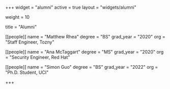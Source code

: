 +++
widget = "alumni"
active = true
layout = "widgets/alumni"

weight = 10

title = "Alumni"

[[people]]
  name = "Matthew Rhea"
  degree = "BS"
  grad_year = "2020"
  org = "Staff Engineer, Tozny"
  
[[people]]
  name = "Ana McTaggart"
  degree = "MS"
  grad_year = "2020"
  org = "Security Engineer, Red Hat"
  
[[people]]
  name = "Simon Guo"
  degree = "BS"
  grad_year = "2022"
  org = "Ph.D. Student, UCI"
  
+++
